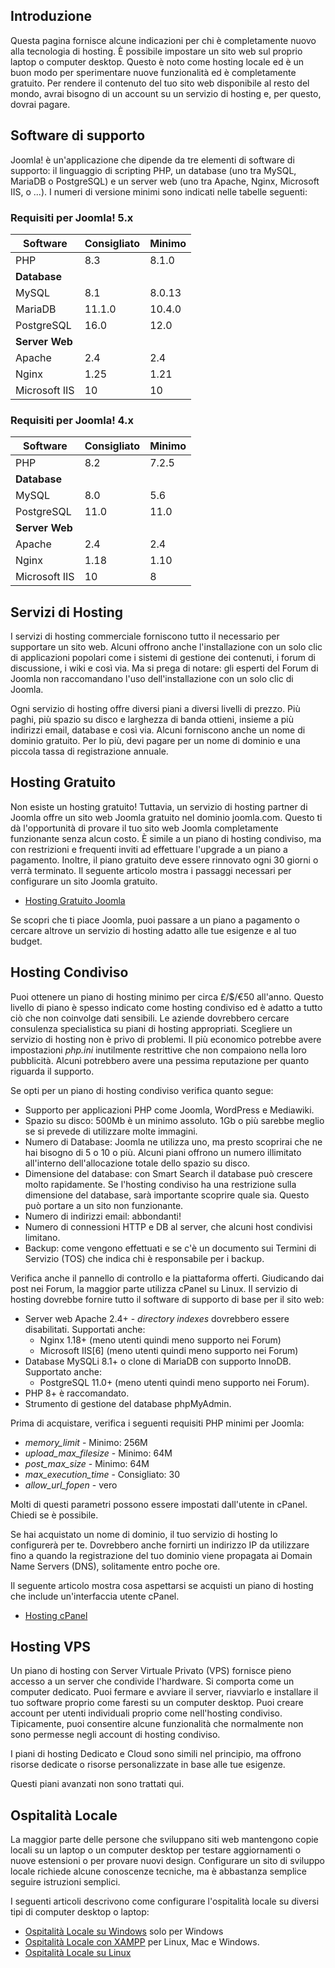 <!-- Filename: J4.x:Hosting_Setup / Display title: Configurazione dell'Hosting -->

## Introduzione

Questa pagina fornisce alcune indicazioni per chi è completamente nuovo alla tecnologia di hosting. È possibile impostare un sito web sul proprio laptop o computer desktop. Questo è noto come hosting locale ed è un buon modo per sperimentare nuove funzionalità ed è completamente gratuito. Per rendere il contenuto del tuo sito web disponibile al resto del mondo, avrai bisogno di un account su un servizio di hosting e, per questo, dovrai pagare.

## Software di supporto

Joomla! è un'applicazione che dipende da tre elementi di software di supporto:
il linguaggio di scripting PHP, un database (uno tra MySQL, MariaDB o PostgreSQL)
e un server web (uno tra Apache, Nginx, Microsoft IIS, o ...). I numeri di versione
minimi sono indicati nelle tabelle seguenti:

### Requisiti per Joomla! 5.x

| Software           | Consigliato     | Minimo      |
|--------------------|-----------------|-------------|
| PHP                | 8.3             | 8.1.0       |
| **Database**       |                 |             |
| MySQL              | 8.1             | 8.0.13      |
| MariaDB            | 11.1.0          | 10.4.0      |
| PostgreSQL         | 16.0            | 12.0        |
| **Server Web**     |                 |             |
| Apache             | 2.4             | 2.4         |
| Nginx              | 1.25            | 1.21        |
| Microsoft IIS      | 10              | 10          |

### Requisiti per Joomla! 4.x

| Software           | Consigliato     | Minimo      |
|--------------------|-----------------|-------------|
| PHP                | 8.2             | 7.2.5       |
| **Database**       |                 |             |
| MySQL              | 8.0             | 5.6         |
| PostgreSQL         | 11.0            | 11.0        |
| **Server Web**     |                 |             |
| Apache             | 2.4             | 2.4         |
| Nginx              | 1.18            | 1.10        |
| Microsoft IIS      | 10              | 8           |

## Servizi di Hosting

I servizi di hosting commerciale forniscono tutto il necessario per supportare un sito web. Alcuni offrono anche l'installazione con un solo clic di applicazioni popolari come i sistemi di gestione dei contenuti, i forum di discussione, i wiki e così via. Ma si prega di notare: gli esperti del Forum di Joomla non raccomandano l'uso dell'installazione con un solo clic di Joomla.

Ogni servizio di hosting offre diversi piani a diversi livelli di prezzo. Più paghi, più spazio su disco e larghezza di banda ottieni, insieme a più indirizzi email, database e così via. Alcuni forniscono anche un nome di dominio gratuito. Per lo più, devi pagare per un nome di dominio e una piccola tassa di registrazione annuale.

## Hosting Gratuito

Non esiste un hosting gratuito! Tuttavia, un servizio di hosting partner di Joomla offre un sito web Joomla gratuito nel dominio joomla.com. Questo ti dà l'opportunità di provare il tuo sito web Joomla completamente funzionante senza alcun costo. È simile a un piano di hosting condiviso, ma con restrizioni e frequenti inviti ad effettuare l'upgrade a un piano a pagamento. Inoltre, il piano gratuito deve essere rinnovato ogni 30 giorni o verrà terminato. Il seguente articolo mostra i passaggi necessari per configurare un sito Joomla gratuito.

* [Hosting Gratuito Joomla](jdocmanual?article=user/hosting/free-hosting)

Se scopri che ti piace Joomla, puoi passare a un piano a pagamento o cercare altrove un servizio di hosting adatto alle tue esigenze e al tuo budget.


## Hosting Condiviso

Puoi ottenere un piano di hosting minimo per circa £/$/€50 all'anno. Questo livello di piano è spesso indicato come hosting condiviso ed è adatto a tutto ciò che non coinvolge dati sensibili. Le aziende dovrebbero cercare consulenza specialistica su piani di hosting appropriati. Scegliere un servizio di hosting non è privo di problemi. Il più economico potrebbe avere impostazioni *php.ini* inutilmente restrittive che non compaiono nella loro pubblicità. Alcuni potrebbero avere una pessima reputazione per quanto riguarda il supporto.

Se opti per un piano di hosting condiviso verifica quanto segue:

- Supporto per applicazioni PHP come Joomla, WordPress e Mediawiki.
- Spazio su disco: 500Mb è un minimo assoluto. 1Gb o più sarebbe meglio se si prevede di utilizzare molte immagini.
- Numero di Database: Joomla ne utilizza uno, ma presto scoprirai che ne hai bisogno di 5 o 10 o più. Alcuni piani offrono un numero illimitato all'interno dell'allocazione totale dello spazio su disco.
- Dimensione del database: con Smart Search il database può crescere molto rapidamente. Se l'hosting condiviso ha una restrizione sulla dimensione del database, sarà importante scoprire quale sia. Questo può portare a un sito non funzionante.
- Numero di indirizzi email: abbondanti!
- Numero di connessioni HTTP e DB al server, che alcuni host condivisi limitano.
- Backup: come vengono effettuati e se c'è un documento sui Termini di Servizio (TOS) che indica chi è responsabile per i backup.

Verifica anche il pannello di controllo e la piattaforma offerti. Giudicando dai post nei Forum, la maggior parte utilizza cPanel su Linux. Il servizio di hosting dovrebbe fornire tutto il software di supporto di base per il sito web:

- Server web Apache 2.4+ - *directory indexes* dovrebbero essere disabilitati. Supportati anche:
  - Nginx 1.18+ (meno utenti quindi meno supporto nei Forum)
  - Microsoft IIS\[6\] (meno utenti quindi meno supporto nei Forum)
- Database MySQLi 8.1+ o clone di MariaDB con supporto InnoDB. Supportato anche:
  - PostgreSQL 11.0+ (meno utenti quindi meno supporto nei Forum).
- PHP 8+ è raccomandato.
- Strumento di gestione del database phpMyAdmin.

Prima di acquistare, verifica i seguenti requisiti PHP minimi per Joomla:

- *memory_limit* - Minimo: 256M
- *upload_max_filesize* - Minimo: 64M
- *post_max_size* - Minimo: 64M
- *max_execution_time* - Consigliato: 30
- *allow_url_fopen* - vero

Molti di questi parametri possono essere impostati dall'utente in cPanel. Chiedi se è possibile.

Se hai acquistato un nome di dominio, il tuo servizio di hosting lo configurerà per te. Dovrebbero anche fornirti un indirizzo IP da utilizzare fino a quando la registrazione del tuo dominio viene propagata ai Domain Name Servers (DNS), solitamente entro poche ore.

Il seguente articolo mostra cosa aspettarsi se acquisti un piano di hosting che include un'interfaccia utente cPanel.

* [Hosting cPanel](jdocmanual?article=user/hosting/cpanel-hosting)

## Hosting VPS

Un piano di hosting con Server Virtuale Privato (VPS) fornisce pieno accesso a un server che condivide l'hardware. Si comporta come un computer dedicato. Puoi fermare e avviare il server, riavviarlo e installare il tuo software proprio come faresti su un computer desktop. Puoi creare account per utenti individuali proprio come nell'hosting condiviso. Tipicamente, puoi consentire alcune funzionalità che normalmente non sono permesse negli account di hosting condiviso.

I piani di hosting Dedicato e Cloud sono simili nel principio, ma offrono risorse dedicate o risorse personalizzate in base alle tue esigenze.

Questi piani avanzati non sono trattati qui.


## Ospitalità Locale

La maggior parte delle persone che sviluppano siti web mantengono copie locali su un laptop o un computer desktop per testare aggiornamenti o nuove estensioni o per provare nuovi design. Configurare un sito di sviluppo locale richiede alcune conoscenze tecniche, ma è abbastanza semplice seguire istruzioni semplici.

I seguenti articoli descrivono come configurare l'ospitalità locale su diversi tipi di computer desktop o laptop:

* [Ospitalità Locale su Windows](jdocmanual?article=user/hosting/local-hosting-on-windows) solo per Windows
* [Ospitalità Locale con XAMPP](jdocmanual?article=user/hosting/local-hosting-with-xampp) per Linux, Mac e Windows.
* [Ospitalità Locale su Linux](jdocmanual?article=user/hosting/local-hosting-on-linux)

